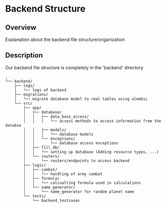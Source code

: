 # Backend Structure

## Overview
Explanation about the backend file structure/organization

## Description
Our backend file structure is completely in the 'backend' directory
```
.
└── backend/
    ├── logs/
    │   └── logs of backend
    ├── migrations/
    │   └── migrate database model to real tables using alembic
    └── src/
        ├── app/
        │   ├── database/
        │   │   ├── data_base_access/
        │   │   │   └── access methods to access information from the databse
        │   │   ├── models/
        │   │   │   └── database models
        │   │   └── exceptions/
        │   │       └── database access exceptions
        │   ├── fill_db/
        │   │   └── setting up database (Adding resource types, ...)
        │   └── routers/
        │       └── routers/endpoints to access backend
        ├── logic/
        │   ├── combat/
        │   │   └── handling of army combat
        │   ├── formula/
        │   │   └── calcualting formula used in calculations
        │   └── name_generator/
        │       └── name_generator for random planet name
        └── tests/
            └── backend_testcases
```